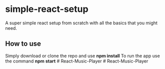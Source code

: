 # simple-react-setup

A super simple react setup from scratch with all the basics that you might need.

## How to use

Simply download or clone the repo and use **npm install**
To run the app use the command **npm start**
#   R e a c t - M u s i c - P l a y e r  
 #   R e a c t - M u s i c - P l a y e r  
 
